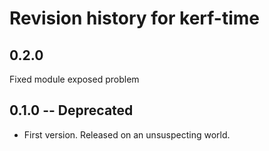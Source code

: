 # Revision history for kerf-time



## 0.2.0 
Fixed module exposed problem
## 0.1.0  -- Deprecated

* First version. Released on an unsuspecting world.
